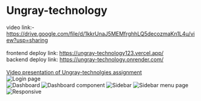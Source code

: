 # Ungray-technology
video link:- https://drive.google.com/file/d/1kkrUnaJ5MEMfrghhLQ5decozmaKn1L4u/view?usp=sharing
<br>
<br>
frontend deploy link: https://ungray-technology123.vercel.app/
<br>
backend deploy link: https://ungray-technology.onrender.com/
<br>
<br>
[Video presentation of Ungray-technolgies assignment](https://drive.google.com/file/d/1kkrUnaJ5MEMfrghhLQ5decozmaKn1L4u/view?usp=sharing)
<br>
![Login page](https://drive.google.com/file/d/16gtSYVIxn-elAJBvQIpmYEUbJxOv38zv/view?usp=sharing)
<br>
![Dashboard](https://drive.google.com/file/d/1fWwMeh1P_2ot9T9zMibKE81iMUlz6r8D/view?usp=drive_link)
![Dashboard component](https://drive.google.com/file/d/1fWwMeh1P_2ot9T9zMibKE81iMUlz6r8D/view?usp=sharing)
![Sidebar](https://drive.google.com/file/d/1D8yVxmIn0aEBeuv43aZKzxtxSsWeCXlj/view?usp=sharing)
![Sidebar menu page](https://drive.google.com/file/d/1UAJfFJ8x8et5E7qH2FWe1iUaKnzkxszx/view?usp=sharing)
![Responsive](https://drive.google.com/file/d/1SduftseuzCiQB_C39daxlScebHb8FX5L/view?usp=sharing)

